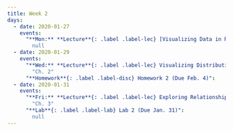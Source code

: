 ```yaml
---
title: Week 2
days:
  - date: 2020-01-27
    events:
      "**Mon:** **Lecture**{: .label .label-lec} [Visualizing Data in R and RStudio (ggplot2)](https://ph142-ucb.github.io/sp20/src/lec/l03-visualizing-data.pdf) [(webcast)](https://www.youtube.com/watch?v=tOnIlD7kem8) [(code)](https://r.datahub.berkeley.edu/hub/user-redirect/git-pull?repo=https%3A%2F%2Fgithub.com%2Fnnpok%2Fph142-sp20&urlpath=rstudio%2F)":
        null
  - date: 2020-01-29
    events:
      "**Wed:** **Lecture**{: .label .label-lec} Visualizing Distributions For One Variable":
        "Ch. 2"
      "**Homework**{: .label .label-disc} Homework 2 (Due Feb. 4)":
  - date: 2020-01-31
    events:
      "**Fri:** **Lecture**{: .label .label-lec} Exploring Relationships Between Two Variables":
        "Ch. 3"
      "**Lab**{: .label .label-lab} Lab 2 (Due Jan. 31)":
        null
---
```

